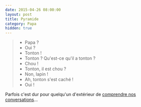 ```yaml
---
date: 2015-04-26 08:00:00
layout: post
title: Pyramide
category: Papa
hidden: true
---
```


> - Papa ?
> - Oui ?
> - Tonton !
> - Tonton ? Qu'est-ce qu'il a tonton ?
> - Chou !
> - Tonton, il est chou ?
> - Non, lapin !
> - Ah, tonton s'est caché !
> - Oui !

Parfois c'est dur pour quelqu'un d'extérieur de [comprendre nos conversations](https://www.youtube.com/watch?v=yfJ1GDTCNZU)...
